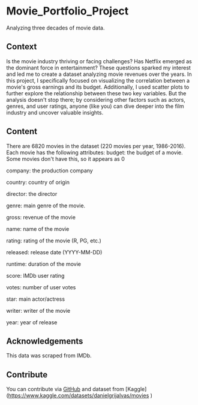 # Movie_Portfolio_Project
Analyzing three decades of movie data.
## Context
Is the movie industry thriving or facing challenges? Has Netflix emerged as the dominant force in entertainment? These questions sparked my interest and led me to create a dataset analyzing movie revenues over the years. In this project, I specifically focused on visualizing the correlation between a movie's gross earnings and its budget. Additionally, I used scatter plots to further explore the relationship between these two key variables. But the analysis doesn't stop there; by considering other factors such as actors, genres, and user ratings, anyone (like you) can dive deeper into the film industry and uncover valuable insights.
## Content
There are 6820 movies in the dataset (220 movies per year, 1986-2016). Each movie has the following attributes:
budget: the budget of a movie. Some movies don't have this, so it appears as 0

company: the production company

country: country of origin

director: the director

genre: main genre of the movie.

gross: revenue of the movie

name: name of the movie

rating: rating of the movie (R, PG, etc.)

released: release date (YYYY-MM-DD)

runtime: duration of the movie

score: IMDb user rating

votes: number of user votes

star: main actor/actress

writer: writer of the movie

year: year of release

## Acknowledgements
This data was scraped from IMDb.
## Contribute
You can contribute via [GitHub]() and dataset from  [Kaggle] (https://www.kaggle.com/datasets/danielgrijalvas/movies )
